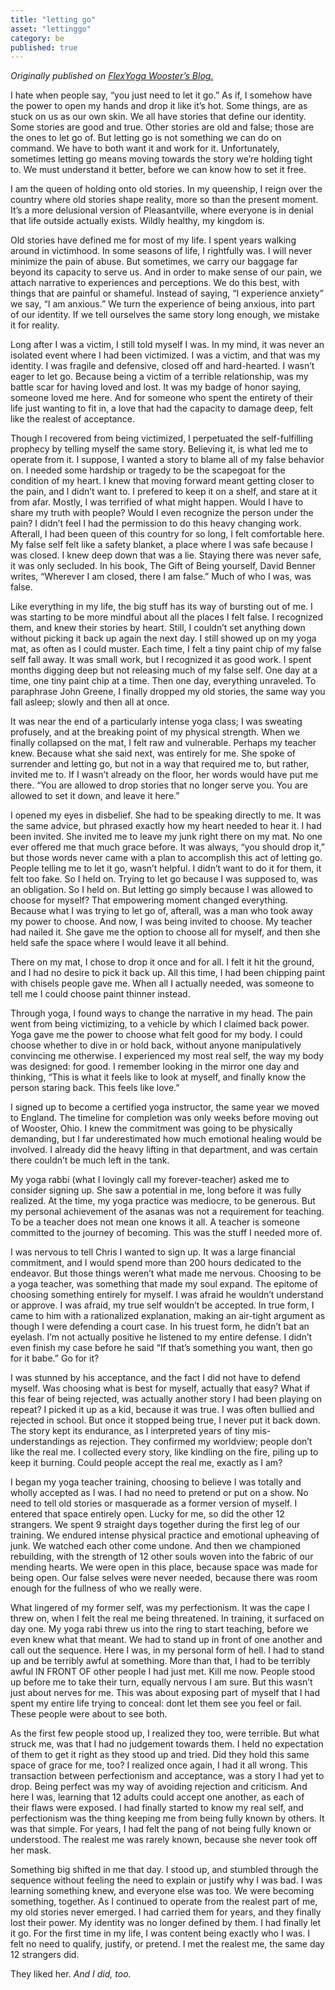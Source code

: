 ```yaml
---
title: "letting go"
asset: "lettinggo" 
category: be
published: true
---
```


_Originally published on [FlexYoga Wooster’s Blog.](http://flexyogawooster.com/letting-go/)_

I hate when people say, “you just need to let it go.” As if, I somehow have the power to open my hands and drop it like it’s hot. Some things, are as stuck on us as our own skin. We all have stories that define our identity. Some stories are good and true. Other stories are old and false; those are the ones to let go of. But letting go is not something we can do on command. We have to both want it and work for it. Unfortunately, sometimes letting go means moving towards the story we’re holding tight to. We must understand it better, before we can know how to set it free.

I am the queen of holding onto old stories. In my queenship, I reign over the country where old stories shape reality, more so than the present moment. It’s a more delusional version of Pleasantville, where everyone is in denial that life outside actually exists. Wildly healthy, my kingdom is. 

Old stories have defined me for most of my life. I spent years walking around in victimhood. In some seasons of life, I rightfully was. I will never minimize the pain of abuse. But sometimes, we carry our baggage far beyond its capacity to serve us. And in order to make sense of our pain, we attach narrative to experiences and perceptions. We do this best, with things that are painful or shameful. Instead of saying, “I experience anxiety” we say, “I am anxious.” We turn the experience of being anxious, into part of our identity. If we tell ourselves the same story long enough, we mistake it for reality. 

Long after I was a victim, I still told myself I was. In my mind, it was never an isolated event where I had been victimized. I was a victim, and that was my identity. I was fragile and defensive, closed off and hard-hearted. I wasn’t eager to let go. Because being a victim of a terrible relationship, was my battle scar for having loved and lost. It was my badge of honor saying, someone loved me here. And for someone who spent the entirety of their life just wanting to fit in, a love that had the capacity to damage deep, felt like the realest of acceptance.

Though I recovered from being victimized, I perpetuated the self-fulfilling prophecy by telling myself the same story. Believing it, is what led me to operate from it. I suppose, I wanted a story to blame all of my false behavior on. I needed some hardship or tragedy to be the scapegoat for the condition of my heart. I knew that moving forward meant getting closer to the pain, and I didn’t want to. I prefered to keep it on a shelf, and stare at it from afar. Mostly, I was terrified of what might happen. Would I have to share my truth with people? Would I even recognize the person under the pain? I didn’t feel I had the permission to do this heavy changing work. Afterall, I had been queen of this country for so long, I felt comfortable here. My false self felt like a safety blanket, a place where I was safe because I was closed. I knew deep down that was a lie. Staying there was never safe, it was only secluded. In his book, The Gift of Being yourself, David Benner writes, “Wherever I am closed, there I am false.” Much of who I was, was false.

Like everything in my life, the big stuff has its way of bursting out of me. I was starting to be more mindful about all the places I felt false. I recognized them, and knew their stories by heart. Still, I couldn’t set anything down without picking it back up again the next day. I still showed up on my yoga mat, as often as I could muster. Each time, I felt a tiny paint chip of my false self fall away. It was small work, but I recognized it as good work. I spent months digging deep but not releasing much of my false self. One day at a time, one tiny paint chip at a time. Then one day, everything unraveled. To paraphrase John Greene, I finally dropped my old stories, the same way you fall asleep; slowly and then all at once. 

It was near the end of a particularly intense yoga class; I was sweating profusely, and at the breaking point of my physical strength. When we finally collapsed on the mat, I felt raw and vulnerable. Perhaps my teacher knew. Because what she said next, was entirely for me. She spoke of surrender and letting go, but not in a way that required me to, but rather, invited me to. If I wasn’t already on the floor, her words would have put me there. “You are allowed to drop stories that no longer serve you. You are allowed to set it down, and leave it here.” 

I opened my eyes in disbelief. She had to be speaking directly to me. It was the same advice, but phrased exactly how my heart needed to hear it. I had been invited. She invited me to leave my junk right there on my mat. No one ever offered me that much grace before. It was always, “you should drop it,” but those words never came with a plan to accomplish this act of letting go.  People telling me to let it go, wasn’t helpful. I didn’t want to do it for them, it felt too fake. So I held on. Trying to let go because I was supposed to, was an obligation. So I held on. But letting go simply because I was allowed to choose for myself? That empowering moment changed everything. Because what I was trying to let go of, afterall, was a man who took away my power to choose. And now, I was being invited to choose. My teacher had nailed it. She gave me the option to choose all for myself, and then she held safe the space where I would leave it all behind. 

There on my mat, I chose to drop it once and for all. I felt it hit the ground, and I had no desire to pick it back up. All this time, I had been chipping paint with chisels people gave me. When all I actually needed, was someone to tell me I could choose paint thinner instead. 

Through yoga, I found ways to change the narrative in my head. The pain went from being victimizing, to a vehicle by which I claimed back power. Yoga gave me the power to choose what felt good for my body. I could choose whether to dive in or hold back, without anyone manipulatively convincing me otherwise. I experienced my most real self, the way my body was designed: for good. I remember looking in the mirror one day and thinking, “This is what it feels like to look at myself, and finally know the person staring back. This feels like love.”

I signed up to become a certified yoga instructor, the same year we moved to England. The timeline for completion was only weeks before moving out of Wooster, Ohio. I knew the commitment was going to be physically demanding, but I far underestimated how much emotional healing would be involved. I already did the heavy lifting in that department, and was certain there couldn’t be much left in the tank. 

My yoga rabbi (what I lovingly call my forever-teacher) asked me to consider signing up. She saw a potential in me, long before it was fully realized. At the time, my yoga practice was mediocre, to be generous. But my personal achievement of the asanas was not a requirement for teaching. To be a teacher does not mean one knows it all. A teacher is someone committed to the journey of becoming. This was the stuff I needed more of. 

I was nervous to tell Chris I wanted to sign up. It was a large financial commitment, and I would spend more than 200 hours dedicated to the endeavor. But those things weren’t what made me nervous. Choosing to be a yoga teacher, was something that made my soul expand. The epitome of choosing something entirely for myself. I was afraid he wouldn’t understand or approve. I was afraid, my true self wouldn’t be accepted.  In true form, I came to him with a rationalized explanation, making an air-tight argument as though I were defending a court case. In his truest form, he didn’t bat an eyelash. I’m not actually positive he listened to my entire defense. I didn’t even finish my case before he said “If that’s something you want, then go for it babe.” Go for it?

I was stunned by his acceptance, and the fact I did not have to defend myself. Was choosing what is best for myself, actually that easy? What if this fear of being rejected, was actually another story I had been playing on repeat? I picked it up as a kid, because it was true. I was often bullied and rejected in school. But once it stopped being true, I never put it back down. The story kept its endurance, as I interpreted years of tiny mis-understandings as rejection. They confirmed my worldview; people don’t like the real me. I collected every story, like kindling on the fire, piling up to keep it burning. Could people accept the real me, exactly as I am?

I began my yoga teacher training, choosing to believe I was totally and wholly accepted as I was. I had no need to pretend or put on a show. No need to tell old stories or masquerade as a former version of myself. I entered that space entirely open. Lucky for me, so did the other 12 strangers. We spent 9 straight days together during the first leg of our training. We endured intense physical practice and emotional upheaving of junk. We watched each other come undone. And then we championed rebuilding, with the strength of 12 other souls woven into the fabric of our mending hearts. We were open in this place, because space was made for being open. Our false selves were never needed, because there was room enough for the fullness of who we really were. 

What lingered of my former self, was my perfectionism. It was the cape I threw on, when I felt the real me being threatened. In training, it surfaced on day one. My yoga rabi threw us into the ring to start teaching, before we even knew what that meant. We had to stand up in front of one another and call out the sequence. Here I was,  in my personal form of hell. I had to stand up and be terribly awful at something. More than that, I had to be terribly awful IN FRONT OF other people I had just met. Kill me now.  People stood up before me to take their turn, equally nervous I am sure. But this wasn’t just about nerves for me. This was about exposing part of myself that I had spent my entire life trying to conceal: dont let them see you feel or fail. These people were about to see both.

As the first few people stood up, I realized they too, were terrible. But what struck me, was that I had no judgement towards them. I held no expectation of them to get it right as they stood up and tried. Did they hold this same space of grace for me, too?  I realized once again, I had it all wrong. This transaction between perfectionism and acceptance, was a story I had yet to drop. Being perfect was my way of avoiding rejection and criticism. And here I was, learning that 12 adults could accept one another, as each of their flaws were exposed. I had finally started to know my real self, and perfectionism was the thing keeping me from being fully known by others. It was that simple. For years, I had felt the pang of not being fully known or understood. The realest me was rarely known, because she never took off her mask.

Something big shifted in me that day. I stood up, and stumbled through the sequence without feeling the need to explain or justify why I was bad. I was learning something knew, and everyone else was too. We were becoming something, together. As I continued to operate from the realest part of me, my old stories never emerged. I had carried them for years, and they finally lost their power. My identity was no longer defined by them. I had finally let it go. For the first time in my life, I was content being exactly who I was. I felt no need to qualify, justify, or pretend. I met the realest me, the same day 12 strangers did. 

They liked her. _And I did, too._
